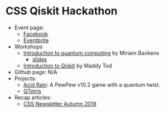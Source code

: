 # CSS Qiskit Hackathon

- Event page:
  - [Facebook](https://www.facebook.com/events/508877136332650/)
  - [Eventbrite](https://www.eventbrite.com/e/css-qiskit-hackathon-tickets-80017481441?fbclid=IwAR3qVIJDHfiAPZM9cSspD6x4SXbiXetF9xbZ3jOK6X0uQzX2BOFUIbeSKaI)
- Workshops
  - [Introduction to quantum computing](https://www.facebook.com/events/504433680148976/) by Miriam Backens
    - [slides](https://www.cs.bham.ac.uk/~backensm/intro_to_QC.pdf?fbclid=IwAR1zqa0dIzJuGmvTtpLutdTbtFPpskQLqXQe9GaBuXtZMhytgn64O4INzDY)
  - [Introduction to Qiskit](https://www.facebook.com/events/550522115722781/) by Maddy Tod
- Github page: N/A
- Projects:
  - [Acid Rain](https://github.com/iyassou/acid-rain): A PewPew v10.2 game with a quantum twist.
  - [QTetris](https://github.com/lavis0/qtetris)
- Recap articles:
  - [CSS Newsletter Autumn 2019](https://cssbham.com/newsletter/autumn-2019)
